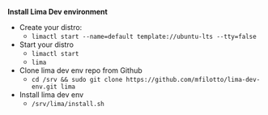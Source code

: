 **Install Lima Dev environment**
- Create your distro:
  - `limactl start --name=default template://ubuntu-lts --tty=false`
- Start your distro
  - `limactl start`
  - `lima`
- Clone lima dev env repo from Github
    - `cd /srv && sudo git clone https://github.com/mfilotto/lima-dev-env.git lima`
- Install lima dev env
    - `/srv/lima/install.sh`
